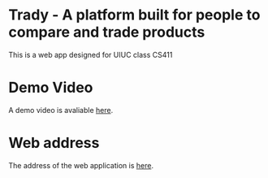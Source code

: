 # Trady - A platform built for people to compare and trade products
This is a web app designed for UIUC class CS411
# Demo Video
A demo video is avaliable [here](https://www.youtube.com/watch?v=AihlqDzdJXY).

# Web address
The address of the web application is [here](http://52.90.163.159:5000).
